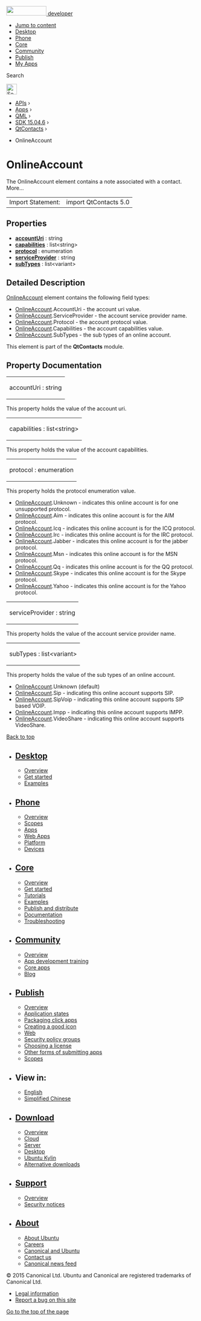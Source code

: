 <a href="https://developer.ubuntu.com/" class="logo-ubuntu"><img src="https://developer.ubuntu.com/assets/sites/ubuntu/latest/u/img/logos/logo-ubuntu-orange.svg" width="106" height="25" /> <span>developer</span></a>

-   [Jump to content](index.html#main-content)
-   [Desktop](https://developer.ubuntu.com/en/desktop/)
-   [Phone](https://developer.ubuntu.com/en/phone/)
-   [Core](https://developer.ubuntu.com/core)
-   [Community](https://developer.ubuntu.com/en/community/)
-   [Publish](https://developer.ubuntu.com/en/publish/)
-   [My Apps](https://myapps.developer.ubuntu.com/)

Search

<img src="https://developer.ubuntu.com/assets/sites/ubuntu/latest/u/img/search-white.svg" alt="Search" height="28" />

-   [APIs](../../../../index.html) ›
-   [Apps](../../../index.html) ›
-   [QML](../../index.html) ›
-   [SDK 15.04.6](../index.html) ›
-   [QtContacts](../QtContacts/index.html) ›

<!-- -->

-   OnlineAccount

OnlineAccount
=============

<span class="subtitle"></span>
The OnlineAccount element contains a note associated with a contact. More...

|                   |                       |
|-------------------|-----------------------|
| Import Statement: | import QtContacts 5.0 |

<span id="properties"></span>
Properties
----------

-   ****[accountUri](index.html#accountUri-prop)**** : string
-   ****[capabilities](index.html#capabilities-prop)**** : list&lt;string&gt;
-   ****[protocol](index.html#protocol-prop)**** : enumeration
-   ****[serviceProvider](index.html#serviceProvider-prop)**** : string
-   ****[subTypes](index.html#subTypes-prop)**** : list&lt;variant&gt;

<span id="details"></span>
Detailed Description
--------------------

[OnlineAccount](index.html) element contains the following field types:

-   [OnlineAccount](index.html).AccountUri - the account uri value.
-   [OnlineAccount](index.html).ServiceProvider - the account service provider name.
-   [OnlineAccount](index.html).Protocol - the account protocol value.
-   [OnlineAccount](index.html).Capabilities - the account capabilities value.
-   [OnlineAccount](index.html).SubTypes - the sub types of an online account.

This element is part of the **QtContacts** module.

Property Documentation
----------------------

<table>
<colgroup>
<col width="100%" />
</colgroup>
<tbody>
<tr class="odd">
<td><p><span id="accountUri-prop"></span><span class="name">accountUri</span> : <span class="type">string</span></p></td>
</tr>
</tbody>
</table>

This property holds the value of the account uri.

<table>
<colgroup>
<col width="100%" />
</colgroup>
<tbody>
<tr class="odd">
<td><p><span id="capabilities-prop"></span><span class="name">capabilities</span> : <span class="type">list</span>&lt;<span class="type">string</span>&gt;</p></td>
</tr>
</tbody>
</table>

This property holds the value of the account capabilities.

<table>
<colgroup>
<col width="100%" />
</colgroup>
<tbody>
<tr class="odd">
<td><p><span id="protocol-prop"></span><span class="name">protocol</span> : <span class="type">enumeration</span></p></td>
</tr>
</tbody>
</table>

This property holds the protocol enumeration value.

-   [OnlineAccount](index.html).Unknown - indicates this online account is for one unsupported protocol.
-   [OnlineAccount](index.html).Aim - indicates this online account is for the AIM protocol.
-   [OnlineAccount](index.html).Icq - indicates this online account is for the ICQ protocol.
-   [OnlineAccount](index.html).Irc - indicates this online account is for the IRC protocol.
-   [OnlineAccount](index.html).Jabber - indicates this online account is for the jabber protocol.
-   [OnlineAccount](index.html).Msn - indicates this online account is for the MSN protocol.
-   [OnlineAccount](index.html).Qq - indicates this online account is for the QQ protocol.
-   [OnlineAccount](index.html).Skype - indicates this online account is for the Skype protocol.
-   [OnlineAccount](index.html).Yahoo - indicates this online account is for the Yahoo protocol.

<table>
<colgroup>
<col width="100%" />
</colgroup>
<tbody>
<tr class="odd">
<td><p><span id="serviceProvider-prop"></span><span class="name">serviceProvider</span> : <span class="type">string</span></p></td>
</tr>
</tbody>
</table>

This property holds the value of the account service provider name.

<table>
<colgroup>
<col width="100%" />
</colgroup>
<tbody>
<tr class="odd">
<td><p><span id="subTypes-prop"></span><span class="name">subTypes</span> : <span class="type">list</span>&lt;<span class="type">variant</span>&gt;</p></td>
</tr>
</tbody>
</table>

This property holds the value of the sub types of an online account.

-   [OnlineAccount](index.html).Unknown (default)
-   [OnlineAccount](index.html).Sip - indicating this online account supports SIP.
-   [OnlineAccount](index.html).SipVoip - indicating this online account supports SIP based VOIP.
-   [OnlineAccount](index.html).Impp - indicating this online account supports IMPP.
-   [OnlineAccount](index.html).VideoShare - indicating this online account supports VideoShare.

[Back to top](index.html#)

-   [Desktop](https://developer.ubuntu.com/en/desktop/)
    ---------------------------------------------------

    -   [Overview](https://developer.ubuntu.com/en/desktop/)
    -   [Get started](http://snapcraft.io/?utm_source=developer.ubuntu.com&utm_medium=devportal&utm_term=snaps%20snapcraft%20desktop&utm_content=menu&utm_campaign=duc_snappers)
    -   [Examples](https://github.com/ubuntu/snappy-playpen)

-   [Phone](https://developer.ubuntu.com/en/phone/)
    -----------------------------------------------

    -   [Overview](https://developer.ubuntu.com/en/phone/)
    -   [Scopes](https://developer.ubuntu.com/en/phone/scopes/)
    -   [Apps](https://developer.ubuntu.com/en/phone/apps/)
    -   [Web Apps](https://developer.ubuntu.com/en/phone/web/)
    -   [Platform](https://developer.ubuntu.com/en/phone/platform/)
    -   [Devices](https://developer.ubuntu.com/en/phone/devices/)

-   [Core](https://developer.ubuntu.com/core)
    -----------------------------------------

    -   [Overview](https://developer.ubuntu.com/core)
    -   [Get started](https://developer.ubuntu.com/core/get-started)
    -   [Tutorials](https://developer.ubuntu.com/core/tutorials)
    -   [Examples](https://developer.ubuntu.com/core/examples)
    -   [Publish and distribute](https://developer.ubuntu.com/core/publish-and-distribute)
    -   [Documentation](https://developer.ubuntu.com/core/documentation)
    -   [Troubleshooting](https://developer.ubuntu.com/core/troubleshooting)

-   [Community](https://developer.ubuntu.com/en/community/)
    -------------------------------------------------------

    -   [Overview](https://developer.ubuntu.com/en/community/)
    -   [App development training](https://developer.ubuntu.com/en/community/training/)
    -   [Core apps](https://developer.ubuntu.com/en/community/core-apps/)
    -   [Blog](https://developer.ubuntu.com/en/community/blog/)

-   [Publish](https://developer.ubuntu.com/en/publish/)
    ---------------------------------------------------

    -   [Overview](https://developer.ubuntu.com/en/publish/)
    -   [Application states](https://developer.ubuntu.com/en/publish/application-states/)
    -   [Packaging click apps](https://developer.ubuntu.com/en/publish/packaging-click-apps/)
    -   [Creating a good icon](https://developer.ubuntu.com/en/publish/creating-a-good-icon/)
    -   [Web](https://developer.ubuntu.com/en/publish/web/)
    -   [Security policy groups](https://developer.ubuntu.com/en/publish/security-policy-groups/)
    -   [Choosing a license](https://developer.ubuntu.com/en/publish/choosing-a-license/)
    -   [Other forms of submitting apps](https://developer.ubuntu.com/en/publish/other-forms-of-submitting-apps/)
    -   [Scopes](https://developer.ubuntu.com/en/publish/scopes/)

-   View in:
    --------

    -   [English](index.html "Change to language: English")
    -   [Simplified Chinese](index.html "Change to language: Simplified Chinese")

-   [Download](http://ubuntu.com/download/)
    ---------------------------------------

    -   [Overview](http://ubuntu.com/download)
    -   [Cloud](http://ubuntu.com/download/cloud)
    -   [Server](http://ubuntu.com/download/server)
    -   [Desktop](http://ubuntu.com/download/desktop)
    -   [Ubuntu Kylin](http://ubuntu.com/download/ubuntu-kylin)
    -   [Alternative downloads](http://ubuntu.com/download/alternative-downloads)

-   [Support](http://ubuntu.com/support/)
    -------------------------------------

    -   [Overview](http://ubuntu.com/support)
    -   [Security notices](http://www.ubuntu.com/usn/)

-   [About](http://ubuntu.com/about/)
    ---------------------------------

    -   [About Ubuntu](http://ubuntu.com/about/about-ubuntu)
    -   [Careers](http://www.canonical.com/careers)
    -   [Canonical and Ubuntu](http://ubuntu.com/about/canonical-and-ubuntu)
    -   [Contact us](http://ubuntu.com/about/contact-us)
    -   [Canonical news feed](http://insights.ubuntu.com/feed/)

© 2015 Canonical Ltd. Ubuntu and Canonical are registered trademarks of Canonical Ltd.

-   [Legal information](http://www.ubuntu.com/legal)
-   [Report a bug on this site](https://bugs.launchpad.net/developer-ubuntu-com/)

<span class="accessibility-aid">[Go to the top of the page](index.html#)</span>

